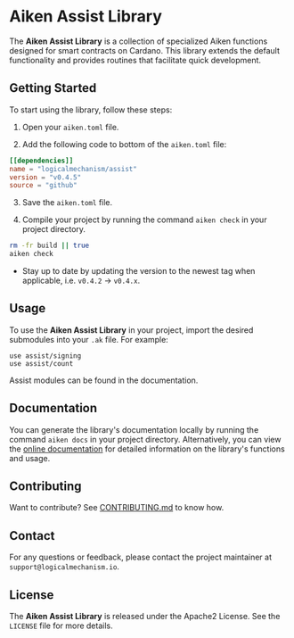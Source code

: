 # Aiken Assist Library

The **Aiken Assist Library** is a collection of specialized Aiken functions designed for smart contracts on Cardano. This library extends the default functionality and provides routines that facilitate quick development.

## Getting Started

To start using the library, follow these steps:

1. Open your `aiken.toml` file.

2. Add the following code to bottom of the `aiken.toml` file:

```toml
[[dependencies]]
name = "logicalmechanism/assist"
version = "v0.4.5"
source = "github"
```

3. Save the `aiken.toml` file.

4. Compile your project by running the command `aiken check` in your project directory.

```bash
rm -fr build || true
aiken check
```

- Stay up to date by updating the version to the newest tag when applicable, i.e. `v0.4.2` -> `v0.4.x`.

## Usage

To use the **Aiken Assist Library** in your project, import the desired submodules into your `.ak` file. For example:

```aiken
use assist/signing
use assist/count
```

Assist modules can be found in the documentation.

## Documentation

You can generate the library's documentation locally by running the command `aiken docs` in your project directory. Alternatively, you can view the [online documentation](https://www.logicalmechanism.io/docs/index.html) for detailed information on the library's functions and usage.

## Contributing

Want to contribute? See [CONTRIBUTING.md](./CONTRIBUTING.md) to know how.

## Contact

For any questions or feedback, please contact the project maintainer at `support@logicalmechanism.io`.

## License

The **Aiken Assist Library** is released under the Apache2 License. See the `LICENSE` file for more details.